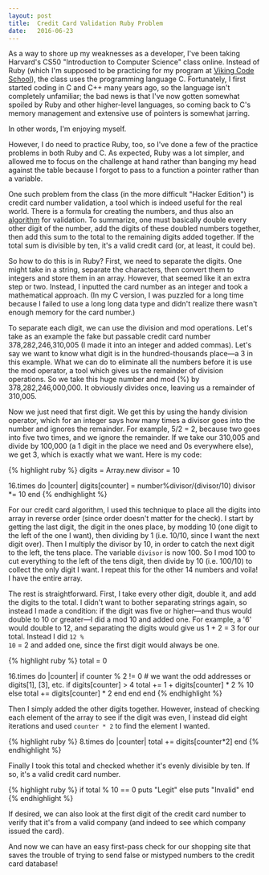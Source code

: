 ```yaml
---
layout: post
title:  Credit Card Validation Ruby Problem
date:   2016-06-23
---
```


<p class="intro"><span class="dropcap">A</span>s a way to shore up my weaknesses as a developer, I've been taking Harvard's CS50 "Introduction to Computer Science" class online. Instead of Ruby (which I'm supposed to be practicing for my program at <a href="https://www.vikingcodeschool.com">Viking Code School</a>), the class uses the programming language C. Fortunately, I first started coding in C and C++ many years ago, so the language isn't completely unfamiliar; the bad news is that I've now gotten somewhat spoiled by Ruby and other higher-level languages, so coming back to C's memory management and extensive use of pointers is somewhat jarring.</p>

In other words, I'm enjoying myself.

However, I do need to practice Ruby, too, so I've done a few of the practice problems in both Ruby and C. As expected, Ruby was a lot simpler, and allowed me to focus on the challenge at hand rather than banging my head against the table because I forgot to pass to a function a pointer rather than a variable.

One such problem from the class (in the more difficult "Hacker Edition") is credit card number validation, a tool which is indeed useful for the real world. There is a formula for creating the numbers, and thus also an [algorithm](https://en.wikipedia.org/wiki/Luhn_algorithm) for validation. To summarize, one must basically double every other digit of the number, add the digits of these doubled numbers together, then add this sum to the total to the remaining digits added together. If the total sum is divisible by ten, it's a valid credit card (or, at least, it could be).

So how to do this is in Ruby? First, we need to separate the digits. One might take in a string, separate the characters, then convert them to integers and store them in an array. However, that seemed like it an extra step or two. Instead, I inputted the card number as an integer and took a mathematical approach. (In my C version, I was puzzled for a long time because I failed to use a long long data type and didn't realize there wasn't enough memory for the card number.)

To separate each digit, we can use the division and mod operations. Let's take as an example the fake but passable credit card number 378,282,246,310,005 (I made it into an integer and added commas). Let's say we want to know what digit is in the hundred-thousands place—a 3 in this example. What we can do to eliminate all the numbers before it is use the mod operator, a tool which gives us the remainder of division operations. So we take this huge number and mod (%) by 378,282,246,000,000. It obviously divides once, leaving us a remainder of 310,005.

Now we just need that first digit. We get this by using the handy division operator, which for an integer says how many times a divisor goes into the number and ignores the remainder. For example, 5/2 = 2, because two goes into five two times, and we ignore the remainder. If we take our 310,005 and divide by 100,000 (a 1 digit in the place we need and 0s everywhere else), we get 3, which is exactly what we want. Here is my code:

{% highlight ruby %}
digits = Array.new
divisor = 10 

16.times do |counter|
    digits[counter] = number%divisor/(divisor/10) 
    divisor *= 10
end
{% endhighlight %}

For our credit card algorithm, I used this technique to place all the digits into array in reverse order (since order doesn't matter for the check). I start by getting the last digit, the digit in the ones place, by modding 10 (one digit to the left of the one I want), then dividing by 1 (i.e. 10/10, since I want the next digit over). Then I multiply the divisor by 10, in order to catch the next digit to the left, the tens place. The variable <code>divisor</code> is now 100. So I mod 100 to cut everything to the left of the tens digit, then divide by 10 (i.e. 100/10) to collect the only digit I want. I repeat this for the other 14 numbers and voila! I have the entire array.

The rest is straightforward. First, I take every other digit, double it, and add the digits to the total. I didn't want to bother separating strings again, so instead I made a condition: if the digit was five or higher—and thus would double to 10 or greater—I did a mod 10 and added one. For example, a '6' would double to 12, and separating the digits would give us 1 + 2 = 3 for our total. Instead I did <code>12 % 10</code> = 2 and added one, since the first digit would always be one.

{% highlight ruby %}
total = 0

16.times do |counter|
    if counter % 2 != 0  # we want the odd addresses or digits[1], [3], etc.
        if digits[counter] > 4
            total += 1 + digits[counter] * 2 % 10
        else
            total += digits[counter] * 2
        end
    end
end
{% endhighlight %}

Then I simply added the other digits together. However, instead of checking each element of the array to see if the digit was even, I instead did eight iterations and used <code>counter * 2</code> to find the element I wanted.

{% highlight ruby %}
8.times do |counter|
    total += digits[counter*2]
end
{% endhighlight %}

Finally I took this total and checked whether it's evenly divisible by ten. If so, it's a valid credit card number.

{% highlight ruby %}
if total % 10 == 0
    puts "Legit"
else
    puts "Invalid"
end
{% endhighlight %}

If desired, we can also look at the first digit of the credit card number to verify that it's from a valid company (and indeed to see which company issued the card).

And now we can have an easy first-pass check for our shopping site that saves the trouble of trying to send false or mistyped numbers to the credit card database!
